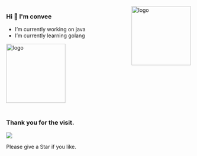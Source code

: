 <img src="https://github-readme-stats.vercel.app/api?username=zxgangandy&show_icons=true" alt="logo" height="160" align="right" style="margin: 5px; margin-bottom: 20px;" />

### Hi  👋 I'm convee
- I’m currently working on java 
- I’m currently learning golang

<img src="https://github-profile-trophy.vercel.app/?username=zxgangandy&theme=flat&column=7" alt="logo" height="160" align="center" style="margin: auto; margin-bottom: 20px;" />

<!--
**zxgangandy/zxgangandy** is a ✨ _special_ ✨ repository because its `README.md` (this file) appears on your GitHub profile.

Here are some ideas to get you started:

- 🔭 I’m currently working on ...
- 🌱 I’m currently learning ...
- 👯 I’m looking to collaborate on ...
- 🤔 I’m looking for help with ...
- 💬 Ask me about ...
- 📫 How to reach me: ...
- 😄 Pronouns: ...
- ⚡ Fun fact: ...
-->
### Thank you for the visit.

![](http://profile-counter.glitch.me/zxgangandy/count.svg)

Please give a Star if you like.
